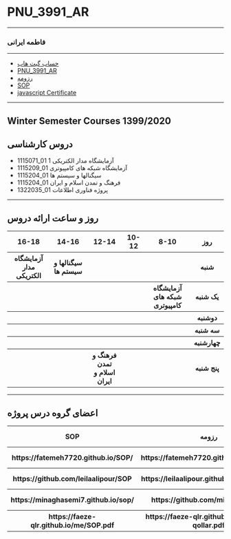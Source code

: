 # PNU_3991_AR
-----------
### فاطمه ایرانی

-----------

- [حساب گیت هاب](https://github.com/Fatemeh7720)
- [PNU_3991_AR](https://github.com/Fatemeh7720/PNU_3991_AR.git)
- [رزومه](https://fatemeh7720.github.io/RESUME/)
- [SOP](https://fatemeh7720.github.io/SOP/)
- [javascript Certificate](JS.pdf)

-------------

## Winter Semester Courses 1399/2020

## دروس کارشناسی


- 1115071_01	آزمایشگاه مدار الکتریکی   1
- 1115209_01	آزمایشگاه شبکه های کامپیوتری  
- 1115204_01	سیگنالها و سیستم ها	 
- 1115204_01	فرهنگ و تمدن اسلام و ایران  
- 1322035_01	پروژه فناوری اطلاعات	     

--------------

## روز و ساعت ارائه دروس

<table style="width:100%">
  <tr>
    <th >16-18</th>
    <th >14-16</th>
    <th >12-14</th>
    <th>10-12</th>
    <th>8-10</th>
    <th>روز</th>
  </tr>
  <tr>
    <th >آزمایشگاه مدار الکتریکی</th>
    <th >سیگنالها و سیستم ها</th>
    <th ></th>
    <th></th>
    <th></th>
    <th>شنبه</th>
  </tr>
   <tr>
    <th ></th>
    <th ></th>
    <th></th>
    <th></th>
    <th >آزمایشگاه شبکه های کامپیوتری</th>
    <th>یک شنبه</th>
  </tr>
   <tr>
     <th ></th>
     <th ></th>
     <th></th>
     <th></th>
    <th ></th>   
    <th>دوشنبه</th>
  </tr>
   <tr>
    <th ></th>
    <th ></th>
    <th></th>
    <th></th>
    <th ></th>
    <th>سه شنبه</th>
  </tr>
   <tr>
    <th ></th>
    <th ></th>
    <th></th>
    <th></th>
     <th ></th>
    <th>چهارشنبه</th>
  </tr>
   <tr>
    <th ></th>
     <th ></th>
     <th >فرهنگ و تمدن اسلام و ایران</th>
     <th></th>
    <th></th>
    <th>پنج شنبه</th>
  </tr>
</table>

--------------

## اعضای گروه درس پروژه

<table style="width:100%">
<tr>
 <th  align="center">SOP</th>
 <th  align="center">رزومه</th>
 <th  align="center">نام/نام خانوادگی</th>
 <th  align="center">شماره دانشجویی</th>
 <th  align="center">ردیف</th>
 </tr>
  <tr>
    <th >https://fatemeh7720.github.io/SOP/</th>
    <th >https://fatemeh7720.github.io/RESUME/</th>
    <th>فاطمه ایرانی</th>
    <th>963769777</th>
    <th>1</th>
  </tr>
   <tr>
    <th >https://github.com/leilaalipour/SOP</th>
    <th>https://leilaalipour.github.io/leilaalipour/</th>
    <th>لیلا علیپور</th>
    <th >963924448</th>
    <th>2</th>
  </tr>
   <tr>
     <th >https://minaghasemi7.github.io/sop/</th>
     <th>https://github.com/minaghasemi7</th>
     <th>مینا قاسمی</th>
    <th >963930469</th>   
    <th>3</th>
  </tr>
   <tr>
    <th >https://faeze-qlr.github.io/me/SOP.pdf</th>
    <th>https://faeze-qlr.github.io/me/faeze-qollar.pdf</th>
    <th>فائزه قلار</th>
    <th >963953207</th>
    <th>4</th>
  </tr>
</table>
